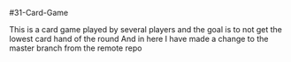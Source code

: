 #31-Card-Game

This is a card game played by several players and the goal is to not get the lowest card hand of the round
And in here I have made a change to the master branch from the remote repo
